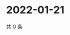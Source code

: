 # 2022-01-21

共 0 条

<!-- BEGIN WEIBO -->
<!-- 最后更新时间 Fri Jan 21 2022 18:14:51 GMT+0800 (China Standard Time) -->

<!-- END WEIBO -->
